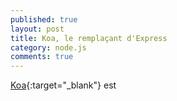 ```yaml
---
published: true
layout: post
title: Koa, le remplaçant d'Express
category: node.js
comments: true
---
```


[Koa](http://koajs.com/){:target="_blank"} est 

<!--more-->
